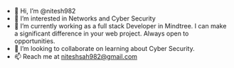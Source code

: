 - 👋 Hi, I’m @nitesh982
- 👀 I’m interested in Networks and Cyber Security
- 🌱 I’m currently working as a full stack Developer in Mindtree. 
     I can make a significant difference in your web project. Always open to opportunities. 
- 💞️ I’m looking to collaborate on learning about Cyber Security.
- 📫 Reach me at niteshsah982@gmail.com
<!---
nitesh982/nitesh982 is a ✨ special ✨ repository because its `README.md` (this file) appears on your GitHub profile.
You can click the Preview link to take a look at your changes.
--->
